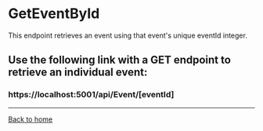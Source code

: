 # GetEventById

This endpoint retrieves an event using that event's unique eventId integer.


## Use the following link with a GET endpoint to retrieve an individual event:
### https://localhost:5001/api/Event/[eventId]

---
[Back to home](../../../README.md)
